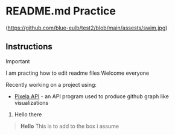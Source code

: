 # README.md Practice

(https://github.com/blue-eulb/test2/blob/main/assests/swim.jpg)

## Instructions

> [!IMPORTANT]
> I am practing how to edit readme files
> Welcome everyone

Recently working on a project using:

- [Pixela API](https://pixe.la/) - an API program used to produce github graph like visualizations
1. Hello there


> **Hello**
> This is to add to the box i assume
